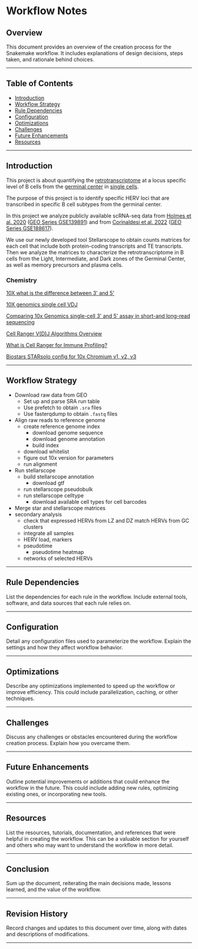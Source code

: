 # Workflow Notes

## Overview

This document provides an overview of the creation process for the Snakemake workflow. It includes explanations of design decisions, steps taken, and rationale behind choices.

---

## Table of Contents

- [Introduction](#introduction)
- [Workflow Strategy](#workflow-strategy)
- [Rule Dependencies](#rule-dependencies)
- [Configuration](#configuration)
- [Optimizations](#optimizations)
- [Challenges](#challenges)
- [Future Enhancements](#future-enhancements)
- [Resources](#resources)

---

## Introduction

This project is about quantifying the [retrotranscriptome](https://en.wikipedia.org/wiki/Endogenous_retrovirus#Human_endogenous_retroviruses) at a locus specific level of B cells from the [germinal center](https://en.wikipedia.org/wiki/Germinal_center) in [single cells](https://youtu.be/k9VFNLLQP8c?si=WGxfFhNQz_19hPYx).

The purpose of this project is to identify specific HERV loci that are transcribed in specific B cell subtypes from the germinal center.

In this project we analyze publicly available scRNA-seq data from [Holmes et al. 2020](https://pubmed.ncbi.nlm.nih.gov/32603407/) ([GEO Series GSE139891](https://www.ncbi.nlm.nih.gov/geo/query/acc.cgi?acc=GSE139891)) and from [Corinaldesi et al. 2022](https://pubmed.ncbi.nlm.nih.gov/35095922/) ([GEO Series GSE188617](https://www.ncbi.nlm.nih.gov/geo/query/acc.cgi?acc=GSE188617)).
 
We use our newly developed tool Stellarscope to obtain counts matrices for each cell that include both protein-coding transcripts and TE transcripts. Then we analyze the matrices to characterize the retrotranscriptome in B cells from the Light, Intermediate, and Dark zones of the Germinal Center, as well as memory precursors and plasma cells.

### Chemistry 

[10X what is the difference between 3' and 5'](https://kb.10xgenomics.com/hc/en-us/articles/360000939852-What-is-the-difference-between-Single-Cell-3-and-5-Gene-Expression-libraries-)

[10X genomics single cell VDJ](https://mixcr.com/mixcr/reference/overview-built-in-presets/#10xgenomics)

[Comparing 10x Genomics single-cell 3' and 5' assay in short-and long-read sequencing](https://www.biorxiv.org/content/10.1101/2022.10.27.514084v1)

[Cell Ranger V(D)J Algorithms Overview](https://github.com/Dongfang1021/10X_vdj_gex#cell-ranger-vdj-algorithms-overview)

[What is Cell Ranger for Immune Profiling?](https://github.com/Dongfang1021/10X_vdj_gex#what-is-cell-ranger-for-immune-profiling)

[Biostars STARsolo config for 10x Chromium v1, v2, v3](https://www.biostars.org/p/462568/)


---

## Workflow Strategy

- Download raw data from GEO
  - Set up and parse SRA run table 
  - Use prefetch to obtain `.sra` files
  - Use fasterqdump to obtain `.fastq` files
- Align raw reads to reference genome
  - create reference genome index
    - download genome sequence
    - download genome annotation
    - build index
  - download whitelist
  - figure out 10x version for parameters
  - run alignment
- Run stellarscope 
  - build stellarscope annotation
    - download gtf
  - run stellarscope pseudobulk
  - run stellarscope celltype
    - download available cell types for cell barcodes
- Merge star and stellarscope matrices
- secondary analysis
  - check that expressed HERVs from LZ and DZ match HERVs from GC clusters
  - integrate all samples
  - HERV load, markers
  - pseudotime
    - pseudotime heatmap
  - networks of selected HERVs


---

## Rule Dependencies

List the dependencies for each rule in the workflow. Include external tools, software, and data sources that each rule relies on.

---

## Configuration

Detail any configuration files used to parameterize the workflow. Explain the settings and how they affect workflow behavior.

---

## Optimizations

Describe any optimizations implemented to speed up the workflow or improve efficiency. This could include parallelization, caching, or other techniques.

---

## Challenges

Discuss any challenges or obstacles encountered during the workflow creation process. Explain how you overcame them.

---

## Future Enhancements

Outline potential improvements or additions that could enhance the workflow in the future. This could include adding new rules, optimizing existing ones, or incorporating new tools.

---

## Resources

List the resources, tutorials, documentation, and references that were helpful in creating the workflow. This can be a valuable section for yourself and others who may want to understand the workflow in more detail.

---

## Conclusion

Sum up the document, reiterating the main decisions made, lessons learned, and the value of the workflow.

---

## Revision History

Record changes and updates to this document over time, along with dates and descriptions of modifications.

---


